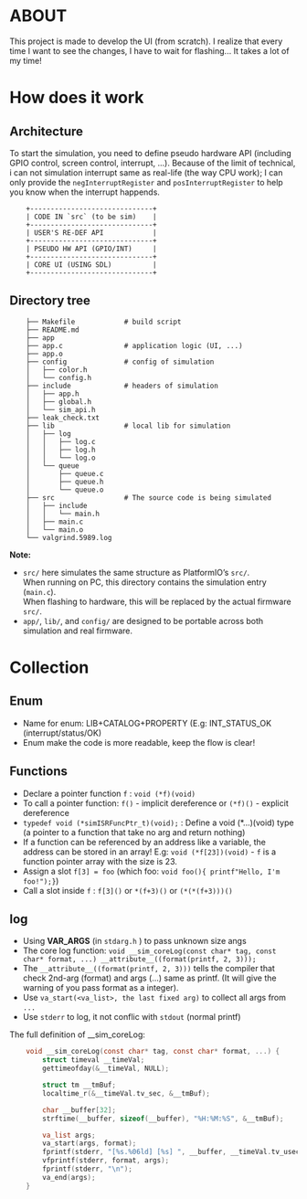 # ABOUT

This project is made to develop the UI (from scratch). I realize that every time I want to see the changes, I have to wait for flashing... It takes a lot of my time!

# How does it work

## Architecture

To start the simulation, you need to define pseudo hardware API (including GPIO control, screen control, interrupt, ...). Because of the limit of technical, i can not simulation interrupt same as real-life (the way CPU work); I can only provide the `negInterruptRegister` and `posInterruptRegister` to help you know when the interrupt happends. 

```
    +------------------------------+
    | CODE IN `src` (to be sim)    |
    +------------------------------+
    | USER'S RE-DEF API            |
    +------------------------------+
    | PSEUDO HW API (GPIO/INT)     |
    +------------------------------+
    | CORE UI (USING SDL)          |
    +------------------------------+
```

## Directory tree

```
    ├── Makefile            # build script
    ├── README.md
    ├── app
    ├── app.c               # application logic (UI, ...)
    ├── app.o
    ├── config              # config of simulation
    │   ├── color.h
    │   └── config.h
    ├── include             # headers of simulation
    │   ├── app.h
    │   ├── global.h
    │   └── sim_api.h
    ├── leak_check.txt
    ├── lib                 # local lib for simulation
    │   ├── log
    │   │   ├── log.c
    │   │   ├── log.h
    │   │   └── log.o
    │   └── queue
    │       ├── queue.c
    │       ├── queue.h
    │       └── queue.o
    ├── src                 # The source code is being simulated
    │   ├── include
    │   │   └── main.h
    │   ├── main.c
    │   └── main.o
    └── valgrind.5989.log
```

**Note:**  
- `src/` here simulates the same structure as PlatformIO’s `src/`.  
  When running on PC, this directory contains the simulation entry (`main.c`).  
  When flashing to hardware, this will be replaced by the actual firmware `src/`.  
- `app/`, `lib/`, and `config/` are designed to be portable across both simulation and real firmware.  



# Collection

## Enum

- Name for enum: LIB+CATALOG+PROPERTY (E.g: INT_STATUS_OK (interrupt/status/OK)
- Enum make the code is more readable, keep the flow is clear!

## Functions

- Declare a pointer function `f` : `void (*f)(void)`  
- To call a pointer function: `f()` - implicit dereference or `(*f)()` - explicit dereference
- `typedef void (*simISRFuncPtr_t)(void);` : Define a void (*...)(void) type (a pointer to a function that take no arg and return nothing)
- If a function can be referenced by an address like a variable, the address can be stored in an array! E.g: `void (*f[23])(void)` - `f` is a function pointer array with the size is 23.
- Assign a slot `f[3] = foo` (which foo: `void foo(){ printf"Hello, I'm foo!");}`)
- Call a slot inside `f` : `f[3]()` or `*(f+3)()` or `(*(*(f+3)))()`

## log

- Using __VAR_ARGS__ (in  `stdarg.h` ) to pass unknown size angs
- The core log function: `void __sim_coreLog(const char* tag, const char* format, ...) __attribute__((format(printf, 2, 3)));`
- The `__attribute__((format(printf, 2, 3)))` tells the compiler that check 2nd-arg (format) and args (...) same as printf. (It will give the warning of you pass format as a integer).
- Use `va_start(<va_list>, the last fixed arg)` to collect all args from `...`
- Use `stderr` to log, it not conflic with `stdout` (normal printf) 

The full definition of __sim_coreLog:
```C
    void __sim_coreLog(const char* tag, const char* format, ...) {
        struct timeval __timeVal;
        gettimeofday(&__timeVal, NULL);

        struct tm __tmBuf;
        localtime_r(&__timeVal.tv_sec, &__tmBuf);

        char __buffer[32];
        strftime(__buffer, sizeof(__buffer), "%H:%M:%S", &__tmBuf);

        va_list args;
        va_start(args, format);
        fprintf(stderr, "[%s.%06ld] [%s] ", __buffer, __timeVal.tv_usec, tag);
        vfprintf(stderr, format, args);
        fprintf(stderr, "\n");
        va_end(args);
    }
```
